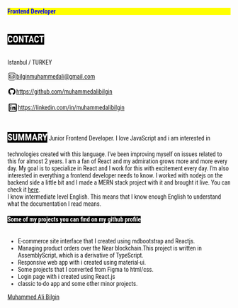 <style>
@import url('https://fonts.googleapis.com/css2?family=Mouse+Memoirs&family=Poppins:ital,wght@0,100;0,200;0,300;0,400;0,500;0,600;0,700;0,800;0,900;1,100;1,200;1,300;1,400;1,500;1,600;1,700;1,800;1,900&family=Roboto+Condensed:ital,wght@0,300;0,400;0,700;1,300;1,400;1,700&family=Roboto:ital,wght@0,100;0,300;0,400;0,500;0,700;0,900;1,100;1,300;1,400;1,500;1,700;1,900&display=swap');

  *,html,body{
  font-family: 'Roboto Condensed', sans-serif;

  
  }

.title{
  background-color:black; 
  color:white; 
  display:inline-block;
  font-weight:900;
}

.testclass{
    width:100%;
    margin-left:auto;
    margin-right:auto;
}

.boldBlue{
  width:100%;
  background-color:yellow;
  margin-left:auto;
  margin-right:auto;
  color:blue; 
  font-weight:bold ;
  font-family: 'Mouse Memoirs';
  /* font-family: 'Roboto Condensed', sans-serif; */
}
</style>

<p class="boldBlue">
 <span class="testclass">Frontend Developer</span>
</p>
<h2 class="title"> CONTACT</h2>
<p>Istanbul / TURKEY</p>

<span style="display:flex; vertical-align: middle;align-items:center"><svg xmlns="http://www.w3.org/2000/svg" x="0px" y="0px" width="20"  height="20" viewBox="0 0 50 50" style=" fill:#000000;"><path d="M 14 4 C 8.4886661 4 4 8.4886661 4 14 L 4 36 C 4 41.511334 8.4886661 46 14 46 L 36 46 C 41.511334 46 46 41.511334 46 36 L 46 14 C 46 8.4886661 41.511334 4 36 4 L 14 4 z M 14 6 L 36 6 C 40.430666 6 44 9.5693339 44 14 L 44 36 C 44 40.430666 40.430666 44 36 44 L 14 44 C 9.5693339 44 6 40.430666 6 36 L 6 14 C 6 9.5693339 9.5693339 6 14 6 z M 13 15 C 11.35503 15 10 16.35503 10 18 L 10 32 C 10 33.64497 11.35503 35 13 35 L 37 35 C 38.64497 35 40 33.64497 40 32 L 40 18 C 40 16.35503 38.64497 15 37 15 L 13 15 z M 13.414062 17 L 36.583984 17 L 27.677734 25.892578 C 26.18494 27.382984 23.796834 27.382819 22.304688 25.890625 L 13.414062 17 z M 38 18.412109 L 38 31.587891 L 31.402344 25 L 38 18.412109 z M 12 18.414062 L 18.585938 25 L 12 31.585938 L 12 18.414062 z M 29.988281 26.412109 L 36.585938 33 L 13.414062 33 L 20 26.414062 L 20.890625 27.304688 C 23.146478 29.56054 26.832638 29.562194 29.089844 27.308594 L 29.988281 26.412109 z"></path></svg><a href="mailto:bilginmuhammedali@gmail.com">bilginmuhammedali@gmail.com</a></span>

<span style="display:flex; vertical-align: middle;align-items:center"> <svg xmlns="http://www.w3.org/2000/svg" x="0px" y="0px" width="20"  height="20" viewBox="0 0 30 30" style=" fill:#000000;"> <path d="M15,3C8.373,3,3,8.373,3,15c0,5.623,3.872,10.328,9.092,11.63C12.036,26.468,12,26.28,12,26.047v-2.051 c-0.487,0-1.303,0-1.508,0c-0.821,0-1.551-0.353-1.905-1.009c-0.393-0.729-0.461-1.844-1.435-2.526 c-0.289-0.227-0.069-0.486,0.264-0.451c0.615,0.174,1.125,0.596,1.605,1.222c0.478,0.627,0.703,0.769,1.596,0.769 c0.433,0,1.081-0.025,1.691-0.121c0.328-0.833,0.895-1.6,1.588-1.962c-3.996-0.411-5.903-2.399-5.903-5.098 c0-1.162,0.495-2.286,1.336-3.233C9.053,10.647,8.706,8.73,9.435,8c1.798,0,2.885,1.166,3.146,1.481C13.477,9.174,14.461,9,15.495,9 c1.036,0,2.024,0.174,2.922,0.483C18.675,9.17,19.763,8,21.565,8c0.732,0.731,0.381,2.656,0.102,3.594 c0.836,0.945,1.328,2.066,1.328,3.226c0,2.697-1.904,4.684-5.894,5.097C18.199,20.49,19,22.1,19,23.313v2.734 c0,0.104-0.023,0.179-0.035,0.268C23.641,24.676,27,20.236,27,15C27,8.373,21.627,3,15,3z"></path></svg><a href="https://github.com/muhammedalibilgin" title="my github profile" target="_blank" rel="noopener noreferrer">https://github.com/muhammedalibilgin</a></span>

<span style="display:flex; vertical-align: middle;align-items:center"> <svg xmlns="http://www.w3.org/2000/svg" x="0px" y="0px" width="24"  height="24" viewBox="0 0 24 24" style=" fill:#000000;"> <path d="M 5 3 C 3.895 3 3 3.895 3 5 L 3 19 C 3 20.105 3.895 21 5 21 L 19 21 C 20.105 21 21 20.105 21 19 L 21 5 C 21 3.895 20.105 3 19 3 L 5 3 z M 5 5 L 19 5 L 19 19 L 5 19 L 5 5 z M 7.7792969 6.3164062 C 6.9222969 6.3164062 6.4082031 6.8315781 6.4082031 7.5175781 C 6.4082031 8.2035781 6.9223594 8.7167969 7.6933594 8.7167969 C 8.5503594 8.7167969 9.0644531 8.2035781 9.0644531 7.5175781 C 9.0644531 6.8315781 8.5502969 6.3164062 7.7792969 6.3164062 z M 6.4765625 10 L 6.4765625 17 L 9 17 L 9 10 L 6.4765625 10 z M 11.082031 10 L 11.082031 17 L 13.605469 17 L 13.605469 13.173828 C 13.605469 12.034828 14.418109 11.871094 14.662109 11.871094 C 14.906109 11.871094 15.558594 12.115828 15.558594 13.173828 L 15.558594 17 L 18 17 L 18 13.173828 C 18 10.976828 17.023734 10 15.802734 10 C 14.581734 10 13.930469 10.406562 13.605469 10.976562 L 13.605469 10 L 11.082031 10 z"></path></svg><a href="https://linkedin.com/in/muhammedalibilgin" title="my linkedin profile" target="_blank" rel="noopener noreferrer">https://linkedin.com/in/muhammedalibilgin</a></span>

<h2 class="title"> SUMMARY</h2>
<span>Junior Frontend Developer. I love JavaScript and i am interested in technologies created with this language. I've been improving myself on issues related to this for almost 2 years. I am a fan of React and my admiration grows more and more every day. My goal is to specialize in React and I work for this with excitement every day. I'm also interested in everything a frontend developer needs to know. I worked with nodejs on the backend side a little bit and I made a MERN stack project with it and brought it live. You can check it <a href="https://commentsee.com/" title="a blog site with the ability to add comments" target="_blank" rel="noopener noreferrer">here</a>.<span/>
<br/>
<span>I know intermediate level English. This means that I know enough English to understand what the documentation I read means.</span>

<h4 class="title"> Some of my projects you can find on my github profile </h4>
<ul>
  <li>E-commerce site interface that I created using mdbootstrap and Reactjs.</li>
  <li>Managing product orders over the Near blockchain.This project is written in AssemblyScript, which is a derivative of TypeScript.</li>
  <li>Responsive web app with i created using material-ui.</li>
  <li>Some projects that I converted from Figma to html/css.</li>
  <li>Login page with i created using React.js</li>
  <li>classic to-do app and some other minor projects.</li>  
</ul>

<div class="badge-base LI-profile-badge" data-locale="tr_TR" data-size="medium" data-theme="light" data-type="HORIZONTAL" data-vanity="muhammedalibilgin" data-version="v1"><a class="badge-base__link LI-simple-link" href="https://tr.linkedin.com/in/muhammedalibilgin?trk=profile-badge"> Muhammed Ali Bilgin</a></div>

<script src="https://platform.linkedin.com/badges/js/profile.js" async defer type="text/javascript"></script>
